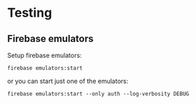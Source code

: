 # Testing
## Firebase emulators
Setup firebase emulators:

`firebase emulators:start`

or you can start just one of the emulators:

`firebase emulators:start --only auth --log-verbosity DEBUG`
